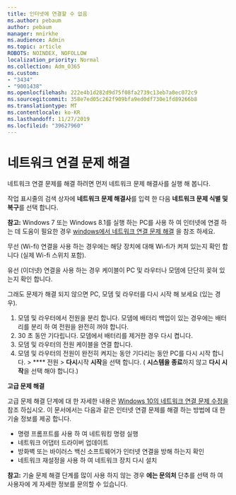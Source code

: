 ```yaml
---
title: 인터넷에 연결할 수 없음
ms.author: pebaum
author: pebaum
manager: mnirkhe
ms.audience: Admin
ms.topic: article
ROBOTS: NOINDEX, NOFOLLOW
localization_priority: Normal
ms.collection: Adm_O365
ms.custom:
- "3434"
- "9001438"
ms.openlocfilehash: 222e4b1d282d9d75f08fa2739c13eb7a0ec072c9
ms.sourcegitcommit: 358e7ed05c262f909bfa9ed0df730e1fd89266b8
ms.translationtype: MT
ms.contentlocale: ko-KR
ms.lasthandoff: 11/27/2019
ms.locfileid: "39627960"
---
```

# <a name="fix-network-connection-issues"></a>네트워크 연결 문제 해결

네트워크 연결 문제를 해결 하려면 먼저 네트워크 문제 해결사를 실행 해 봅니다. 

작업 표시줄의 검색 상자에 **네트워크 문제 해결사**를 입력 한 다음 **네트워크 문제 식별 및 복구**를 선택 합니다.

**참고:** Windows 7 또는 Windows 8.1를 실행 하는 PC를 사용 하 여 인터넷에 연결 하는 데 도움이 필요한 경우 [windows에서 네트워크 연결 문제 해결](https://support.microsoft.com/help/15287) 을 참조 하세요. 

무선 (Wi-fi) 연결을 사용 하는 경우에는 해당 장치에 대해 Wi-fi가 켜져 있는지 확인 합니다 (실제 Wi-fi 스위치 포함).

유선 (이더넷) 연결을 사용 하는 경우 케이블이 PC 및 라우터나 모뎀에 단단히 꽂혀 있는지 확인 합니다.

그래도 문제가 해결 되지 않으면 PC, 모뎀 및 라우터를 다시 시작 해 보세요 (있는 경우).

1. 모뎀 및 라우터에서 전원을 분리 합니다. 모뎀에 배터리 백업이 있는 경우에는 배터리를 분리 하 여 전원을 완전히 꺼야 합니다.
2. 30 초 동안 기다립니다. 모뎀에서 배터리를 제거한 경우 다시 켭니다.
3. 모뎀 및 라우터의 전원 케이블을 연결 합니다.
4. 모뎀 및 라우터의 전원이 완전히 켜지는 동안 기다리는 동안 PC를 다시 시작 합니다.  > **** 전원 > **다시**시작 **시작**을 선택 합니다. ( **시스템을 종료**하지 않고 **다시 시작**을 선택 해야 합니다.)

**고급 문제 해결**

고급 문제 해결 단계에 대 한 자세한 내용은 [Windows 10의 네트워크 연결 문제 수정을](https://support.microsoft.com/help/10741?ocid=SMC10741%2F)참조 하십시오. 이 문서에서는 다음과 같은 인터넷 연결 문제를 해결 하는 방법에 대 한 기술 정보를 제공 합니다.

- 명령 프롬프트를 사용 하 여 네트워킹 명령 실행
- 네트워크 어댑터 드라이버 업데이트
- 방화벽 또는 바이러스 백신 소프트웨어가 인터넷 연결을 방해 하는지 확인
- 네트워크 재설정을 사용 하 여 네트워크 장치 다시 설치

**참고:** 기술 문제 해결 단계를 많이 사용 하지 않는 경우 **에는 문의처** 단추를 선택 하 여 사용자에 게 자세한 정보를 문의할 수 있습니다.